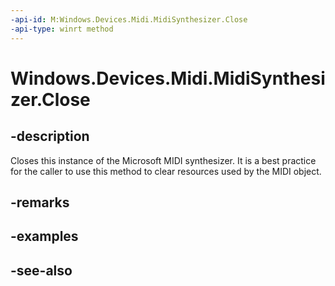 ```yaml
---
-api-id: M:Windows.Devices.Midi.MidiSynthesizer.Close
-api-type: winrt method
---
```


<!-- Method syntax
public void Close()
-->

# Windows.Devices.Midi.MidiSynthesizer.Close

## -description
Closes this instance of the Microsoft MIDI synthesizer. It is a best practice for the caller to use this method to clear resources used by the MIDI object.

## -remarks

## -examples

## -see-also
